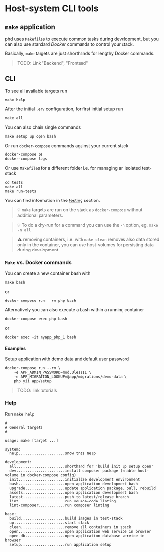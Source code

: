# Host-system CLI tools

## `make` application

phd uses `Makefile`s to execute common tasks during development, but you can also use standard *Docker* commands to control your stack.

Basically, `make` targets are just shorthands for lengthy Docker commands.

> TODO: Link "Backend", "Frontend"

## CLI

To see all available targets run

    make help

After the initial `.env` configuration, for first initial setup run

    make all

You can also chain single commands

    make setup up open bash

Or run `docker-compose` commands against your current stack

	docker-compose ps
	docker-compose logs

   
Or use `Makefile`s for a different folder i.e. for managing an isolated test-stack
   
	cd tests
    make all
    make run-tests

You can find information in the [testing](../4-testing/testing.md) section.

> :bulb: `make` targets are run on the stack as `docker-compose` without additional parameters.

> :bulb: To do a dry-run for a command you can use the `-n` option, eg. `make -n all`

> :warning: removing containers, i.e. with `make clean` removes also data stored only in the container, you can use host-volumes for persisting data during development 

### `Make` vs. Docker commands


You can create a new container bash with

    make bash

or    
    
    docker-compose run --rm php bash

Alternatively you can also execute a bash within a running container
    
    docker-compose exec php bash
    
or

    docker exec -it myapp_php_1 bash


#### Examples

Setup application with demo data and default user password

    docker-compose run --rm \
        -e APP_ADMIN_PASSWORD=mod.Uless11 \
        -e APP_MIGRATION_LOOKUP=@app/migrations/demo-data \
        php yii app/setup

> TODO: link tutorials


### Help 

Run `make help`

```
#
# General targets
#

usage: make [target ...]

system:
  help.....................show this help

development:
  all......................shorthand for 'build init up setup open'
  dev......................install composer package (enable host-volume in docker-compose config)
  init.....................initialize development environment
  bash.....................open application development bash
  upgrade..................update application package, pull, rebuild
  assets...................open application development bash
  latest...................push to latest/release branch
  lint.....................run source-code linting
  lint-composer............run composer linting

base:
  build....................build images in test-stack
  up.......................start stack
  clean....................remove all containers in stack
  open.....................open application web service in browser
  open-db..................open application database service in browser
  setup....................run application setup
```

